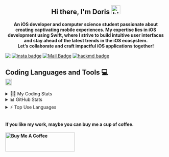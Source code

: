 <h2 align="center">
  <strong>
    Hi there, I'm Doris 
    <img src="https://user-images.githubusercontent.com/1303154/88677602-1635ba80-d120-11ea-84d8-d263ba5fc3c0.gif" width="28px" height="28px" alt="hi">
  </strong>
</h2>

<p align="center">
  <strong>
    An iOS developer and computer science student passionate about creating captivating mobile experiences. My expertise lies in iOS development using Swift, where I strive to build intuitive user interfaces and stay ahead of the latest trends in the iOS ecosystem. </br>Let’s collaborate and craft impactful iOS applications together!
  </strong>
</p>

<div style="display: flex; align-items: center;">

  <img src="https://komarev.com/ghpvc/?username=Doris-WenZiYing">
  <span style="margin-right: 4px;"></span>
  <a href="https://www.instagram.com/dolores_dione/" target="_blank">
  <img src="https://img.shields.io/badge/%20-dolores__dione-e84393?style=flat&labelColor=e84393&logo=instagram&logoColor=white" alt="insta badge">
  </a>
  <span style="margin-right: 4px;"></span>
  <a href="mailto:doris070714@gmail.com">
    <img src="https://img.shields.io/badge/%20-doris070714-c0392b?style=flat&labelColor=c0392b&logo=gmail&logoColor=white" alt="Mail Badge">
  </a>
  <span style="margin-right: 4px;"></span>
  <a href="https://hackmd.io/@rizzyD" target="_blank">
    <img src="https://img.shields.io/badge/%20-%40rizzy__D-%23555d6b?style=flat&logo=mdbook&logoColor=white" alt="hackmd badge">
  </a>
</div>

<h2 align="left">
  <strong>
    Coding Languages and Tools 💻</br>
  </strong>
  <img src="https://cdn.jsdelivr.net/gh/devicons/devicon/icons/swift/swift-original.svg" / height=20 width=20>
</h2>

<details>
<summary> 👩‍💻 My Coding Stats</summary></br>
<!--START_SECTION:waka-->

<!--END_SECTION:waka-->
</details>

<details> 
<summary> 📊 GitHub Stats </summary>
<img src="https://github-readme-stats.vercel.app/api?username=Doris-WenZiYing&show_icons=true&hide_border=true&count_private=true&theme=dark" alt="Doris-WenZiYing"></br>
<img src="https://github-profile-trophy.vercel.app/?username=Doris-WenZiYing&theme=juicyfresh&no-frame=true&column=4&row=3" alt="Doris-WenZiYing"></br>
<img src="https://github-readme-streak-stats.herokuapp.com/?user=Doris-WenZiYing&theme=dark&hide_border=true" alt="Doris-WenZiYing">
</details>

<details>
<summary> ⚡️ Top Use Languages </summary>
<img src="https://github-readme-stats.vercel.app/api/top-langs?username=Doris-WenZiYing&show_icons=true&locale=en&layout=compact&theme=dark&hide_border=true" alt="Doris-WenZiYing">
</details>

<p>
  </br><strong>If you like my work, maybe you can buy me a cup of coffee.</br></br><strong>
  <a href="https://www.buymeacoffee.com/rizzyD" target="_blank">
    <img 
      src="https://cdn.buymeacoffee.com/buttons/v2/default-yellow.png" 
      alt="Buy Me A Coffee" 
      style="height: 60px !important;width: 217px !important;" 
    />
  </a>
</p>
